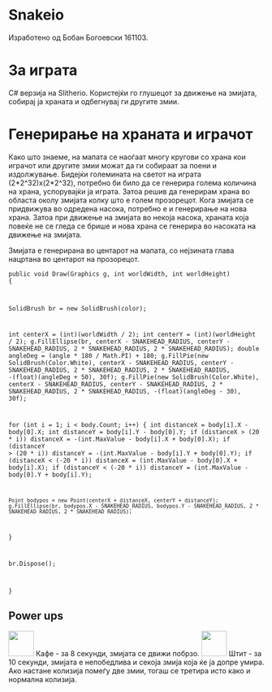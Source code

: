 # Snakeio
Изработено од Бобан Богоевски 161103.

<h1>За играта</h1>
C# верзија на Slitherio. Користејќи го глушецот за движење на змијата, собирај ја храната и одбегнувај ги другите змии. 

<h1>Генерирање на храната и играчот</h1>

Како што знаеме, на мапата се наоѓаат многу кругови со храна кои играчот или другите змии можат да ги собираат за поени и издолжување. Бидејќи големината на светот на играта (2\*2^32)x(2\*2^32), потребно би било да се генерира голема количина на храна, успорувајќи ја играта. Затоа решив да генерирам храна во областа околу змијата колку што е голем прозорецот. Кога змијата се придвижува во одредена насока, потребно е и генерирање на нова храна. Затоа при движење на змијата во некоја насока, храната која повеќе не се гледа се брише и нова храна се генерира во насоката на движење на змијата.

Змијата е генерирана во центарот на мапата, со нејзината глава нацртана во центарот на прозорецот.

<code>public void Draw(Graphics g, int worldWidth, int worldHeight)
{

SolidBrush br = new SolidBrush(color);

int centerX = (int)(worldWidth / 2);
int centerY = (int)(worldHeight / 2);
g.FillEllipse(br, centerX - SNAKEHEAD_RADIUS, centerY - SNAKEHEAD_RADIUS, 2 * SNAKEHEAD_RADIUS, 2 * SNAKEHEAD_RADIUS);
double angleDeg = (angle * 180 / Math.PI) + 180;
g.FillPie(new SolidBrush(Color.White), centerX - SNAKEHEAD_RADIUS, centerY - SNAKEHEAD_RADIUS, 2 * SNAKEHEAD_RADIUS, 2 * SNAKEHEAD_RADIUS, -(float)(angleDeg + 50), 30f);
g.FillPie(new SolidBrush(Color.White), centerX - SNAKEHEAD_RADIUS, centerY - SNAKEHEAD_RADIUS, 2 * SNAKEHEAD_RADIUS, 2 * SNAKEHEAD_RADIUS, -(float)(angleDeg - 30), 30f);

for (int i = 1; i < body.Count; i++) {
	int distanceX = body[i].X - body[0].X;
	int distanceY = body[i].Y - body[0].Y;
	if (distanceX > (20 * i))
		distanceX = -(int.MaxValue - body[i].X + body[0].X);
	if (distanceY > (20 * i))
		distanceY = -(int.MaxValue - body[i].Y + body[0].Y);
	if (distanceX < (-20 * i))
		distanceX = (int.MaxValue - body[0].X + body[i].X);
	if (distanceY < (-20 * i))
		distanceY = (int.MaxValue - body[0].Y + body[i].Y);
	
	Point bodypos = new Point(centerX + distanceX, centerY + distanceY);
	g.FillEllipse(br, bodypos.X - SNAKEHEAD_RADIUS, bodypos.Y - SNAKEHEAD_RADIUS, 2 * SNAKEHEAD_RADIUS, 2 * SNAKEHEAD_RADIUS);
}


br.Dispose();

}
</code>


<h2>Power ups</h2>
<img src="https://i.imgur.com/P10RfmS.png" style="width:50px;"> Кафе - за 8 секунди, змијата се движи побрзо.
<img src="https://i.imgur.com/B3piYBp.png" style="width:50px;"> Штит - за 10 секунди, змијата е непобедлива и секоја змија која ќе ја допре умира. Ако настане колизија помеѓу две змии, тогаш се третира исто како и нормална колизија.



